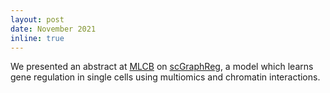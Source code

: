 ```yaml
---
layout: post
date: November 2021
inline: true
---
```

We presented an abstract at [MLCB](https://sites.google.com/cs.washington.edu/mlcb2021/home) on [scGraphReg](https://drive.google.com/file/d/1Ys8D78MYTNyL545SxNSk9svxa5d7rrq9/view?usp=sharing), a model which learns gene regulation in single cells using multiomics and chromatin interactions.

